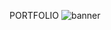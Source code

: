  PORTFOLIO
![banner](https://user-images.githubusercontent.com/86352065/132350154-175a807b-ed4f-4c20-9e3d-75a4df7a91e1.png)

